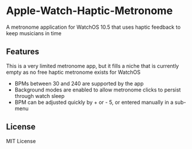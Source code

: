 # Apple-Watch-Haptic-Metronome
A metronome application for WatchOS 10.5 that uses haptic feedback to keep musicians in time

## Features

This is a very limited metronome app, but it fills a niche that is currently empty as no free haptic metronome exists for WatchOS

- BPMs between 30 and 240 are supported by the app
- Background modes are enabled to allow metronome clicks to persist through watch sleep
- BPM can be adjusted quickly by + or - 5, or entered manually in a sub-menu

## License

MIT License
